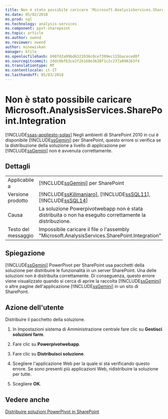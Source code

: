 ```yaml
---
title: Non è stato possibile caricare 'Microsoft.AnalysisServices.SharePoint.Integration' | Documenti Microsoft
ms.date: 05/02/2018
ms.prod: sql
ms.technology: analysis-services
ms.component: ppvt-sharepoint
ms.topic: article
ms.author: owend
ms.reviewer: owend
author: minewiskan
manager: kfile
ms.openlocfilehash: b90fd2a99bd6321936c0cef399ec115baceced0f
ms.sourcegitcommit: 2ddc0bfb3ce2f2b160e3638f1c2c237a898263f4
ms.translationtype: MT
ms.contentlocale: it-IT
ms.lasthandoff: 05/03/2018
---
```

# <a name="could-not-load-microsoftanalysisservicessharepointintegration"></a>Non è stato possibile caricare Microsoft.AnalysisServices.SharePoint.Integration
[!INCLUDE[ssas-appliesto-sqlas](../../includes/ssas-appliesto-sqlas.md)]
  Negli ambienti di SharePoint 2010 in cui è disponibile [!INCLUDE[ssGemini](../../includes/ssgemini-md.md)] per SharePoint, questo errore si verifica se la distribuzione della soluzione a livello di applicazione per [!INCLUDE[ssGemini](../../includes/ssgemini-md.md)] non è avvenuta correttamente.  
  
## <a name="details"></a>Dettagli  
  
|||  
|-|-|  
|Applicabile a|[!INCLUDE[ssGemini](../../includes/ssgemini-md.md)] per SharePoint|  
|Versione prodotto|[!INCLUDE[ssKilimanjaro](../../includes/sskilimanjaro-md.md)], [!INCLUDE[ssSQL11](../../includes/sssql11-md.md)], [!INCLUDE[ssSQL14](../../includes/sssql14-md.md)]|  
|Causa|La soluzione Powerpivotwebapp non è stata distribuita o non ha eseguito correttamente la distribuzione.|  
|Testo del messaggio|Impossibile caricare il file o l'assembly "Microsoft.AnalysisServices.SharePoint.Integration"|  
  
## <a name="explanation"></a>Spiegazione  
 [!INCLUDE[ssGemini](../../includes/ssgemini-md.md)] PowerPivot per SharePoint usa pacchetti della soluzione per distribuire le funzionalità in un server SharePoint. Una delle soluzioni non è distribuita correttamente. Di conseguenza, questo errore viene visualizzato quando si cerca di aprire la raccolta [!INCLUDE[ssGemini](../../includes/ssgemini-md.md)] o altre pagine dell'applicazione [!INCLUDE[ssGemini](../../includes/ssgemini-md.md)] in un sito di SharePoint.  
  
## <a name="user-action"></a>Azione dell'utente  
 Distribuire il pacchetto della soluzione.  
  
1.  In Impostazioni sistema di Amministrazione centrale fare clic su **Gestisci soluzioni farm**.  
  
2.  Fare clic su **Powerpivotwebapp**.  
  
3.  Fare clic su **Distribuisci soluzione**.  
  
4.  Scegliere l'applicazione Web per la quale si sta verificando questo errore. Se sono presenti più applicazioni Web, ridistribuire la soluzione per tutte.  
  
5.  Scegliere **OK**.  
  
## <a name="see-also"></a>Vedere anche  
 [Distribuire soluzioni PowerPivot in SharePoint](../../analysis-services/power-pivot-sharepoint/deploy-power-pivot-solutions-to-sharepoint.md)  
  
  
